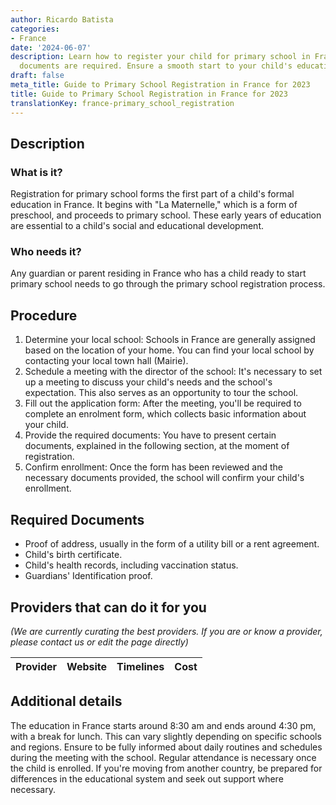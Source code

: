 ```yaml
---
author: Ricardo Batista
categories:
- France
date: '2024-06-07'
description: Learn how to register your child for primary school in France and what
  documents are required. Ensure a smooth start to your child's education journey.
draft: false
meta_title: Guide to Primary School Registration in France for 2023
title: Guide to Primary School Registration in France for 2023
translationKey: france-primary_school_registration
---
```


## Description
### What is it?
Registration for primary school forms the first part of a child's formal education in France. It begins with "La Maternelle," which is a form of preschool, and proceeds to primary school. These early years of education are essential to a child's social and educational development.

### Who needs it?
Any guardian or parent residing in France who has a child ready to start primary school needs to go through the primary school registration process.

## Procedure
1. Determine your local school: Schools in France are generally assigned based on the location of your home. You can find your local school by contacting your local town hall (Mairie).
2. Schedule a meeting with the director of the school: It's necessary to set up a meeting to discuss your child's needs and the school's expectation. This also serves as an opportunity to tour the school.
3. Fill out the application form: After the meeting, you'll be required to complete an enrolment form, which collects basic information about your child.
4. Provide the required documents: You have to present certain documents, explained in the following section, at the moment of registration.
5. Confirm enrollment: Once the form has been reviewed and the necessary documents provided, the school will confirm your child's enrollment.

## Required Documents
- Proof of address, usually in the form of a utility bill or a rent agreement.
- Child's birth certificate.
- Child's health records, including vaccination status.
- Guardians' Identification proof.

## Providers that can do it for you

_(We are currently curating the best providers. If you are or know a provider, please contact us or edit the page directly)_

| Provider        |     Website     |     Timelines    |       Cost      |
| --------------- | --------------- |  :-------------: | :-------------: |

## Additional details
The education in France starts around 8:30 am and ends around 4:30 pm, with a break for lunch. This can vary slightly depending on specific schools and regions. Ensure to be fully informed about daily routines and schedules during the meeting with the school. Regular attendance is necessary once the child is enrolled. If you're moving from another country, be prepared for differences in the educational system and seek out support where necessary.